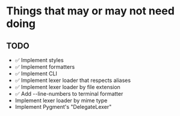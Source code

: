 # Things that may or may not need doing

## TODO

* ✅ Implement styles
* ✅ Implement formatters
* ✅ Implement CLI
* ✅ Implement lexer loader that respects aliases
* ✅ Implement lexer loader by file extension
* ✅ Add --line-numbers to terminal formatter
* Implement lexer loader by mime type
* Implement Pygment's "DelegateLexer"
